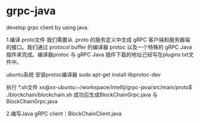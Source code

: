 # grpc-java

develop grpc client by using java.

1.编译.proto文件
我们需要从 .proto 的服务定义中生成 gRPC 客户端和服务器端的接口。我们通过 protocol buffer 的编译器 protoc 以及一个特殊的 gRPC Java 插件来完成。编译器protoc 与 gRPC Java 插件下载的地址己经写在plugins.txt文件中。
   
ubuntu系统
安装protoc编译器
sudo apt-get install libprotoc-dev

执行 *.sh文件
xx@xx-ubuntu:~/workspace/intellij/grpc-java/src/main/proto$ ./blockchain/blockchain.sh
成功后生成BlockChainGrpc.java 与 BlockChainGrpc.java 

2.编写Java gRPC client：BlockChainClient.java
      
    
